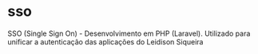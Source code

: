 # sso
SSO (Single Sign On) - Desenvolvimento em PHP (Laravel). Utilizado para unificar a autenticação das aplicações do Leidison Siqueira
